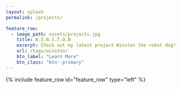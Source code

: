 ```yaml
---
layout: splash
permalink: /projects/

feature_row:
  - image_path: assets/projects.jpg
    title: W.I.N.S.T.O.N
    excerpt: Check out my latest project Winston the robot dog!
    url: /tags/winston/
    btn_label: "Learn More"
    btn_class: "btn--primary"
---
```


{% include feature_row id="feature_row" type="left" %}